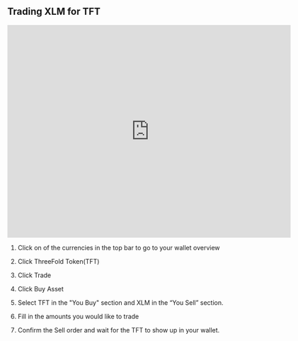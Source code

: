 ## Trading XLM for TFT

<iframe src="https://player.vimeo.com/video/417197931" width="640" height="480" frameborder="0" allow="autoplay; fullscreen" allowfullscreen></iframe>

1. Click on of the currencies in the top bar to go to your wallet overview 

2. Click ThreeFold Token(TFT)

3. Click Trade

4. Click Buy Asset

5. Select TFT in the  "You Buy" section and XLM in the “You Sell” section.

6. Fill in the amounts you would like to trade

7. Confirm the Sell order and wait for the TFT to show up in your wallet.
